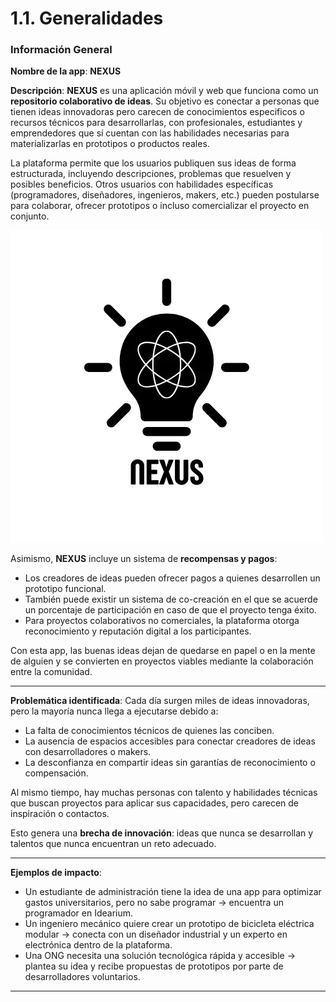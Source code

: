# 1.1. Generalidades

### Información General

**Nombre de la app**: **NEXUS**

**Descripción**:
**NEXUS** es una aplicación móvil y web que funciona como un **repositorio colaborativo de ideas**. Su objetivo es conectar a personas que tienen ideas innovadoras pero carecen de conocimientos especificos o recursos técnicos para desarrollarlas, con profesionales, estudiantes y emprendedores que sí cuentan con las habilidades necesarias para materializarlas en prototipos o productos reales.

La plataforma permite que los usuarios publiquen sus ideas de forma estructurada, incluyendo descripciones, problemas que resuelven y posibles beneficios. Otros usuarios con habilidades específicas (programadores, diseñadores, ingenieros, makers, etc.) pueden postularse para colaborar, ofrecer prototipos o incluso comercializar el proyecto en conjunto.

![Logo de Nexus](./images/NEXUS-LOGO.webp)

Asimismo, **NEXUS** incluye un sistema de **recompensas y pagos**:

* Los creadores de ideas pueden ofrecer pagos a quienes desarrollen un prototipo funcional.
* También puede existir un sistema de co-creación en el que se acuerde un porcentaje de participación en caso de que el proyecto tenga éxito.
* Para proyectos colaborativos no comerciales, la plataforma otorga reconocimiento y reputación digital a los participantes.

Con esta app, las buenas ideas dejan de quedarse en papel o en la mente de alguien y se convierten en proyectos viables mediante la colaboración entre la comunidad.

- - -

**Problemática identificada**:
Cada día surgen miles de ideas innovadoras, pero la mayoría nunca llega a ejecutarse debido a:

* La falta de conocimientos técnicos de quienes las conciben.
* La ausencia de espacios accesibles para conectar creadores de ideas con desarrolladores o makers.
* La desconfianza en compartir ideas sin garantías de reconocimiento o compensación.

Al mismo tiempo, hay muchas personas con talento y habilidades técnicas que buscan proyectos para aplicar sus capacidades, pero carecen de inspiración o contactos.

Esto genera una **brecha de innovación**: ideas que nunca se desarrollan y talentos que nunca encuentran un reto adecuado.
- - -
**Ejemplos de impacto**:

* Un estudiante de administración tiene la idea de una app para optimizar gastos universitarios, pero no sabe programar → encuentra un programador en Idearium.
* Un ingeniero mecánico quiere crear un prototipo de bicicleta eléctrica modular → conecta con un diseñador industrial y un experto en electrónica dentro de la plataforma.
* Una ONG necesita una solución tecnológica rápida y accesible → plantea su idea y recibe propuestas de prototipos por parte de desarrolladores voluntarios.
- - -